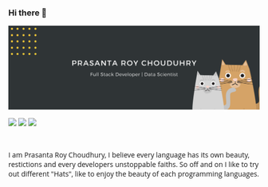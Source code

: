 ### Hi there 👋 
<img src="assets/banner.png">

<br>
<p>
<a href="https://twitter.com/speczly"><img src="https://img.shields.io/badge/Twitter-1DA1F2?style=for-the-badge&logo=twitter&logoColor=white"></a>
<a href="https://fprasanta2016.medium.com"><img src="https://img.shields.io/badge/Hashnode-2962FF?style=for-the-badge&logo=hashnode&logoColor=white"></a>
<a href="https://fprasanta2016.medium.com"><img src="https://img.shields.io/badge/Medium-12100E?style=for-the-badge&logo=medium&logoColor=white"></a>
</p>

<br>

<p style="font-family:Open Sans; font-size:14px">I am Prasanta Roy Choudhury, I believe every language has its own beauty, restictions and every developers unstoppable faiths. So off and on I like to try out different "Hats", like to enjoy the beauty of each programming languages. </p>


